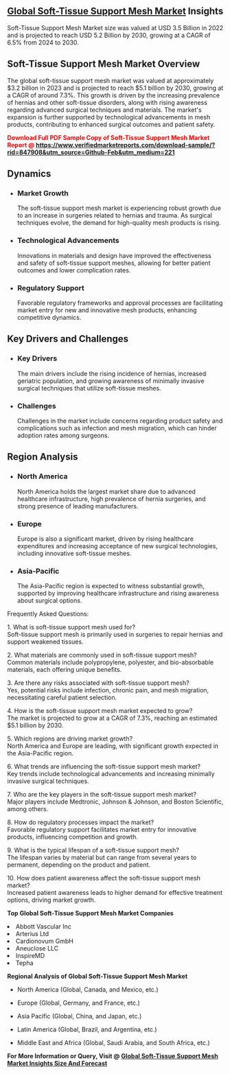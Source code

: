 <h2><a href="https://www.verifiedmarketreports.com/download-sample/?rid=847908&amp;utm_source=Github&amp;utm_medium=221" target="_blank">Global Soft-Tissue Support Mesh Market</a> Insights</h2><p>Soft-Tissue Support Mesh Market size was valued at USD 3.5 Billion in 2022 and is projected to reach USD 5.2 Billion by 2030, growing at a CAGR of 6.5% from 2024 to 2030.</p><p> <h2>Soft-Tissue Support Mesh Market Overview</h2> <p>The global soft-tissue support mesh market was valued at approximately $3.2 billion in 2023 and is projected to reach $5.1 billion by 2030, growing at a CAGR of around 7.3%. This growth is driven by the increasing prevalence of hernias and other soft-tissue disorders, along with rising awareness regarding advanced surgical techniques and materials. The market's expansion is further supported by technological advancements in mesh products, contributing to enhanced surgical outcomes and patient safety.</p> <p><strong><p><span class=""><span style="color: #ff0000;"><strong>Download Full PDF Sample Copy of Soft-Tissue Support Mesh Market Report</strong> @ </span><a href="https://www.verifiedmarketreports.com/download-sample/?rid=847908&amp;utm_source=Github-Feb&amp;utm_medium=221" target="_blank">https://www.verifiedmarketreports.com/download-sample/?rid=847908&amp;utm_source=Github-Feb&amp;utm_medium=221</a></span></p></strong></p> <h2>Dynamics</h2> <ul> <li><h3>Market Growth</h3> The soft-tissue support mesh market is experiencing robust growth due to an increase in surgeries related to hernias and trauma. As surgical techniques evolve, the demand for high-quality mesh products is rising.</li> <li><h3>Technological Advancements</h3> Innovations in materials and design have improved the effectiveness and safety of soft-tissue support meshes, allowing for better patient outcomes and lower complication rates.</li> <li><h3>Regulatory Support</h3> Favorable regulatory frameworks and approval processes are facilitating market entry for new and innovative mesh products, enhancing competitive dynamics.</li> </ul> <h2>Key Drivers and Challenges</h2> <ul> <li><h3>Key Drivers</h3> The main drivers include the rising incidence of hernias, increased geriatric population, and growing awareness of minimally invasive surgical techniques that utilize soft-tissue meshes.</li> <li><h3>Challenges</h3> Challenges in the market include concerns regarding product safety and complications such as infection and mesh migration, which can hinder adoption rates among surgeons.</li> </ul> <h2>Region Analysis</h2> <ul> <li><h3>North America</h3> North America holds the largest market share due to advanced healthcare infrastructure, high prevalence of hernia surgeries, and strong presence of leading manufacturers.</li> <li><h3>Europe</h3> Europe is also a significant market, driven by rising healthcare expenditures and increasing acceptance of new surgical technologies, including innovative soft-tissue meshes.</li> <li><h3>Asia-Pacific</h3> The Asia-Pacific region is expected to witness substantial growth, supported by improving healthcare infrastructure and rising awareness about surgical options.</li> </ul> <p>Frequently Asked Questions:</p> <p>1. What is soft-tissue support mesh used for? <br>Soft-tissue support mesh is primarily used in surgeries to repair hernias and support weakened tissues.</p> <p>2. What materials are commonly used in soft-tissue support mesh? <br>Common materials include polypropylene, polyester, and bio-absorbable materials, each offering unique benefits.</p> <p>3. Are there any risks associated with soft-tissue support mesh? <br>Yes, potential risks include infection, chronic pain, and mesh migration, necessitating careful patient selection.</p> <p>4. How is the soft-tissue support mesh market expected to grow? <br>The market is projected to grow at a CAGR of 7.3%, reaching an estimated $5.1 billion by 2030.</p> <p>5. Which regions are driving market growth? <br>North America and Europe are leading, with significant growth expected in the Asia-Pacific region.</p> <p>6. What trends are influencing the soft-tissue support mesh market? <br>Key trends include technological advancements and increasing minimally invasive surgical techniques.</p> <p>7. Who are the key players in the soft-tissue support mesh market? <br>Major players include Medtronic, Johnson & Johnson, and Boston Scientific, among others.</p> <p>8. How do regulatory processes impact the market? <br>Favorable regulatory support facilitates market entry for innovative products, influencing competition and growth.</p> <p>9. What is the typical lifespan of a soft-tissue support mesh? <br>The lifespan varies by material but can range from several years to permanent, depending on the product and patient.</p> <p>10. How does patient awareness affect the soft-tissue support mesh market? <br>Increased patient awareness leads to higher demand for effective treatment options, driving market growth.</p> </p><p><strong>Top Global Soft-Tissue Support Mesh Market Companies</strong></p><div data-test-id=""><p><li>Abbott Vascular Inc</li><li> Arterius Ltd</li><li> Cardionovum GmbH</li><li> Aneuclose LLC</li><li> InspireMD</li><li> Tepha</li></p><div><strong>Regional Analysis of&nbsp;Global Soft-Tissue Support Mesh Market</strong></div><ul><li dir="ltr"><p dir="ltr">North America&nbsp;(Global, Canada, and Mexico, etc.)</p></li><li dir="ltr"><p dir="ltr">Europe (Global, Germany, and France, etc.)</p></li><li dir="ltr"><p dir="ltr">Asia Pacific&nbsp;(Global, China, and Japan, etc.)</p></li><li dir="ltr"><p dir="ltr">Latin America&nbsp;(Global, Brazil, and Argentina, etc.)</p></li><li dir="ltr">Middle East and Africa&nbsp;(Global, Saudi Arabia, and South Africa, etc.)</li></ul><p><strong>For More Information or Query, Visit @&nbsp;</strong><strong><a href="https://www.verifiedmarketreports.com/product/soft-tissue-support-mesh-market/?utm_source=Github&amp;utm_medium=221" target="_blank">Global Soft-Tissue Support Mesh Market Insights Size And Forecast</a></strong></p></div>
